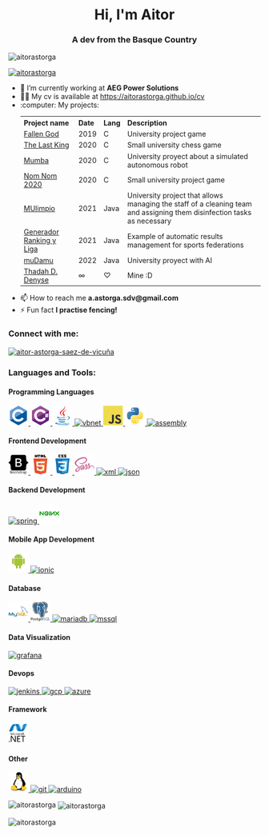 <h1 align="center">Hi, I'm Aitor</h1>
<h3 align="center">A dev from the Basque Country</h3>

<p align="left"> <img src="https://komarev.com/ghpvc/?username=aitorastorga&label=Profile%20views&color=0e75b6&style=flat" alt="aitorastorga" /> </p>

<p align="left"> <a href="https://github.com/ryo-ma/github-profile-trophy"><img src="https://github-profile-trophy.vercel.app/?username=aitorastorga" alt="aitorastorga" /></a> </p>

<ul>
  <li>🔭 I’m currently working at <b>AEG Power Solutions</b></li>
  <li>👨‍💻 My cv is available at <a href="https://aitorastorga.github.io/cv">https://aitorastorga.github.io/cv</a>
  <li>:computer: My projects:
    <table>
      <tr>
        <th>Project name</th>
        <th>Date</th>
        <th>Lang</th>
        <th>Description</th>
      </tr>
      <tr>
        <td><a href="https://github.com/UN41/FALLEN_GOD">Fallen God</a></td>
        <td>2019</td>
        <td>C</td>
        <td>University project game</td>
      </tr>
      <tr>
        <td><a href="https://github.com/AitorAstorga/The-Last-King">The Last King</a></td>
        <td>2020</td>
        <td>C</td>
        <td>Small university chess game</td>
      </tr>
      <tr>
        <td><a href="https://github.com/AitorAstorga/Mumba">Mumba</a></td>
        <td>2020</td>
        <td>C</td>
        <td>University proyect about a simulated autonomous robot</td>
      </tr>
      <tr>
        <td><a href="https://github.com/AitorAstorga/Nom-Nom-2020">Nom Nom 2020</a></td>
        <td>2020</td>
        <td>C</td>
        <td>Small university project game</td>
      </tr>
      <tr>
        <td><a href="https://github.com/AitorAstorga/MUlimpio">MUlimpio</a></td>
        <td>2021</td>
        <td>Java</td>
        <td>University project that allows managing the staff of a cleaning team and assigning them disinfection tasks as necessary</td>
      </tr>
      <tr>
        <td><a href="https://github.com/AitorAstorga/Generador-Ranking-y-Liga">Generador Ranking y Liga</a></td>
        <td>2021</td>
        <td>Java</td>
        <td>Example of automatic results management for sports federations</td>
      </tr>
      <tr>
        <td><a href="https://github.com/mudamucop">muDamu</a></td>
        <td>2022</td>
        <td>Java</td>
        <td>University proyect with AI</td>
      </tr>
      <tr>
        <td><a href="https://github.com/Thadah">Thadah D. Denyse</a></td>
        <td>∞</td>
        <td>♡</td>
        <td>Mine :D</td>
      </tr>
    </table>
  </li>

  <li>📫 How to reach me <b>a.astorga.sdv@gmail.com</b></li>

  <li>⚡ Fun fact <b>I practise fencing!</b></li>
</ul>

<h3 align="left">Connect with me:</h3>
<p align="left">
<a href="https://linkedin.com/in/aitor-astorga-saez-de-vicuña" target="blank"><img align="center" src="https://raw.githubusercontent.com/rahuldkjain/github-profile-readme-generator/master/src/images/icons/Social/linked-in-alt.svg" alt="aitor-astorga-saez-de-vicuña" height="30" width="40" /></a>
</p>

<h3 align="left">Languages and Tools:</h3>
<p align="left">

</p>

<h4>Programming Languages</h4>
<p align="left">
<a href="https://www.cprogramming.com/" target="_blank" rel="noreferrer"> <img src="https://raw.githubusercontent.com/devicons/devicon/master/icons/c/c-original.svg" alt="c" width="40" height="40"/> </a>
<a href="https://www.w3schools.com/cs/" target="_blank" rel="noreferrer"> <img src="https://raw.githubusercontent.com/devicons/devicon/master/icons/csharp/csharp-original.svg" alt="csharp" width="40" height="40"/> </a>
<a href="https://www.java.com" target="_blank" rel="noreferrer"> <img src="https://raw.githubusercontent.com/devicons/devicon/master/icons/java/java-original.svg" alt="java" width="40" height="40"/> </a>
<a href="https://learn.microsoft.com/en-us/dotnet/visual-basic/" target="_blank" rel="noreferrer"> <img src="https://aitorastorga.github.io/cv/img/logoVBNET.png" alt="vbnet" width="40" height="40"/> </a>
<a href="https://developer.mozilla.org/en-US/docs/Web/JavaScript" target="_blank" rel="noreferrer"> <img src="https://raw.githubusercontent.com/devicons/devicon/master/icons/javascript/javascript-original.svg" alt="javascript" width="40" height="40"/> </a>
<a href="https://www.python.org" target="_blank" rel="noreferrer"> <img src="https://raw.githubusercontent.com/devicons/devicon/master/icons/python/python-original.svg" alt="python" width="40" height="40"/> </a>
<a href="https://en.wikipedia.org/wiki/Assembly_language" target="_blank" rel="noreferrer"> <img src="https://aitorastorga.github.io/cv/img/logoAssembly.png" alt="assembly" width="40" height="40"/> </a>
</p>

<h4>Frontend Development</h4>
<p align="left">
<a href="https://getbootstrap.com" target="_blank" rel="noreferrer"> <img src="https://raw.githubusercontent.com/devicons/devicon/master/icons/bootstrap/bootstrap-plain-wordmark.svg" alt="bootstrap" width="40" height="40"/> </a>
<a href="https://www.w3.org/html/" target="_blank" rel="noreferrer"> <img src="https://raw.githubusercontent.com/devicons/devicon/master/icons/html5/html5-original-wordmark.svg" alt="html5" width="40" height="40"/> </a>
<a href="https://www.w3schools.com/css/" target="_blank" rel="noreferrer"> <img src="https://raw.githubusercontent.com/devicons/devicon/master/icons/css3/css3-original-wordmark.svg" alt="css3" width="40" height="40"/> </a> 
<a href="https://sass-lang.com" target="_blank" rel="noreferrer"> <img src="https://raw.githubusercontent.com/devicons/devicon/master/icons/sass/sass-original.svg" alt="sass" width="40" height="40"/> </a>
<a href="https://es.wikipedia.org/wiki/Extensible_Markup_Language" target="_blank" rel="noreferrer"> <img src="https://aitorastorga.github.io/cv/img/logoXML.png" alt="xml" width="40" height="40"/> </a>
<a href="https://www.json.org" target="_blank" rel="noreferrer"> <img src="https://aitorastorga.github.io/cv/img/logoJSON.png" alt="json" width="40" height="40"/> </a>
</p>

<h4>Backend Development</h4>
<p align="left">
<a href="https://spring.io/" target="_blank" rel="noreferrer"> <img src="https://www.vectorlogo.zone/logos/springio/springio-icon.svg" alt="spring" width="40" height="40"/> </a>
<a href="https://www.nginx.com" target="_blank" rel="noreferrer"> <img src="https://raw.githubusercontent.com/devicons/devicon/master/icons/nginx/nginx-original.svg" alt="nginx" width="40" height="40"/> </a>
</p>

<h4>Mobile App Development</h4>
<p align="left">
<a href="https://developer.android.com" target="_blank" rel="noreferrer"> <img src="https://raw.githubusercontent.com/devicons/devicon/master/icons/android/android-original-wordmark.svg" alt="android" width="40" height="40"/> </a>
<a href="https://ionicframework.com" target="_blank" rel="noreferrer"> <img src="https://upload.wikimedia.org/wikipedia/commons/d/d1/Ionic_Logo.svg" alt="ionic" width="40" height="40"/> </a>
</p>

<h4>Database</h4>
<p align="left">
<a href="https://www.mysql.com/" target="_blank" rel="noreferrer"> <img src="https://raw.githubusercontent.com/devicons/devicon/master/icons/mysql/mysql-original-wordmark.svg" alt="mysql" width="40" height="40"/> </a>
<a href="https://www.postgresql.org" target="_blank" rel="noreferrer"> <img src="https://raw.githubusercontent.com/devicons/devicon/master/icons/postgresql/postgresql-original-wordmark.svg" alt="postgresql" width="40" height="40"/> </a>
<a href="https://mariadb.org/" target="_blank" rel="noreferrer"> <img src="https://www.vectorlogo.zone/logos/mariadb/mariadb-icon.svg" alt="mariadb" width="40" height="40"/> </a>
<a href="https://www.microsoft.com/en-us/sql-server" target="_blank" rel="noreferrer"> <img src="https://www.svgrepo.com/show/303229/microsoft-sql-server-logo.svg" alt="mssql" width="40" height="40"/> </a>
</p>

<h4>Data Visualization</h4>
<p align="left">
<a href="https://grafana.com" target="_blank" rel="noreferrer"> <img src="https://www.vectorlogo.zone/logos/grafana/grafana-icon.svg" alt="grafana" width="40" height="40"/> </a>
</p>

<h4>Devops</h4>
<p align="left">
<a href="https://www.jenkins.io" target="_blank" rel="noreferrer"> <img src="https://www.vectorlogo.zone/logos/jenkins/jenkins-icon.svg" alt="jenkins" width="40" height="40"/> </a>
<a href="https://cloud.google.com" target="_blank" rel="noreferrer"> <img src="https://www.vectorlogo.zone/logos/google_cloud/google_cloud-icon.svg" alt="gcp" width="40" height="40"/> </a>
<a href="https://azure.microsoft.com/en-in/" target="_blank" rel="noreferrer"> <img src="https://www.vectorlogo.zone/logos/microsoft_azure/microsoft_azure-icon.svg" alt="azure" width="40" height="40"/> </a>
</p>

<h4>Framework</h4>
<p align="left">
<a href="https://dotnet.microsoft.com/" target="_blank" rel="noreferrer"> <img src="https://raw.githubusercontent.com/devicons/devicon/master/icons/dot-net/dot-net-original-wordmark.svg" alt="dotnet" width="40" height="40"/> </a>
</p>

<h4>Other</h4>
<p align="left">
<a href="https://www.linux.org/" target="_blank" rel="noreferrer"> <img src="https://raw.githubusercontent.com/devicons/devicon/master/icons/linux/linux-original.svg" alt="linux" width="40" height="40"/> </a>
</a> <a href="https://git-scm.com/" target="_blank" rel="noreferrer"> <img src="https://www.vectorlogo.zone/logos/git-scm/git-scm-icon.svg" alt="git" width="40" height="40"/> </a>
<a href="https://www.arduino.cc/" target="_blank" rel="noreferrer"> <img src="https://cdn.worldvectorlogo.com/logos/arduino-1.svg" alt="arduino" width="40" height="40"/> </a>
</p>

<p><img align="left" src="https://github-readme-stats.vercel.app/api/top-langs?username=aitorastorga&show_icons=true&locale=en&layout=compact" alt="aitorastorga" /></p>

<p>&nbsp;<img align="center" src="https://github-readme-stats.vercel.app/api?username=aitorastorga&show_icons=true&locale=en" alt="aitorastorga" /></p>

<p><img align="center" src="https://github-readme-streak-stats.herokuapp.com/?user=aitorastorga&" alt="aitorastorga" /></p>

